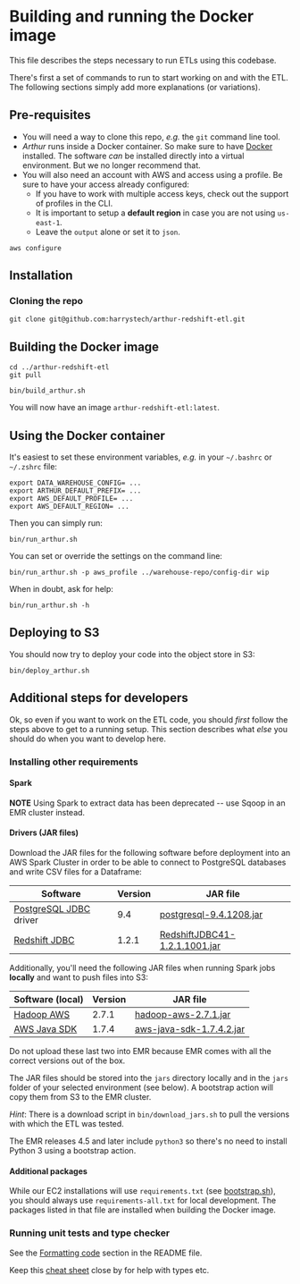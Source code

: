 # Building and running the Docker image

This file describes the steps necessary to run ETLs using this codebase.

There's first a set of commands to run to start working on and with the ETL.
The following sections simply add more explanations (or variations).

## Pre-requisites

* You will need a way to clone this repo, _e.g._ the `git` command line tool.
* _Arthur_ runs inside a Docker container. So make sure to have [Docker](https://docs.docker.com/install/) installed.
    The software _can_ be installed directly into a virtual environment. But we no longer recommend that.
* You will also need an account with AWS and access using a profile. Be sure to have your access already configured:
    * If you have to work with multiple access keys, check out the support of profiles in the CLI.
    * It is important to setup a **default region** in case you are not using `us-east-1`.
    * Leave the `output` alone or set it to `json`.
```shell
aws configure
```

## Installation

### Cloning the repo

```shell
git clone git@github.com:harrystech/arthur-redshift-etl.git
```

## Building the Docker image

```shell
cd ../arthur-redshift-etl
git pull

bin/build_arthur.sh
```
You will now have an image `arthur-redshift-etl:latest`.

## Using the Docker container

It's easiest to set these environment variables,
_e.g._ in your `~/.bashrc` or `~/.zshrc` file:
```shell
export DATA_WAREHOUSE_CONFIG= ...
export ARTHUR_DEFAULT_PREFIX= ...
export AWS_DEFAULT_PROFILE= ...
export AWS_DEFAULT_REGION= ...
```

Then you can simply run:
```shell
bin/run_arthur.sh
```

You can set or override the settings on the command line:
```shell
bin/run_arthur.sh -p aws_profile ../warehouse-repo/config-dir wip
```

When in doubt, ask for help:
```shell
bin/run_arthur.sh -h
```

## Deploying to S3

You should now try to deploy your code into the object store in S3:
```shell
bin/deploy_arthur.sh
```

## Additional steps for developers

Ok, so even if you want to work on the ETL code, you should *first* follow the steps above to get to a running setup.
This section describes what *else* you should do when you want to develop here.

### Installing other requirements

#### Spark

**NOTE** Using Spark to extract data has been deprecated -- use Sqoop in an EMR cluster instead.

#### Drivers (JAR files)

Download the JAR files for the following software before deployment into an AWS Spark Cluster in order
to be able to connect to PostgreSQL databases and write CSV files for a Dataframe:

| Software | Version | JAR file  |
|---|---|---|
| [PostgreSQL JDBC](https://jdbc.postgresql.org/) driver | 9.4 | [postgresql-9.4.1208.jar](https://jdbc.postgresql.org/download/postgresql-9.4.1208.jar) |
| [Redshift JDBC](http://docs.aws.amazon.com/redshift/latest/mgmt/configure-jdbc-connection.html#download-jdbc-driver) | 1.2.1 | [RedshiftJDBC41-1.2.1.1001.jar](https://s3.amazonaws.com/redshift-downloads/drivers/RedshiftJDBC41-1.2.1.1001.jar) |

Additionally, you'll need the following JAR files when running Spark jobs **locally** and want to push files into S3:

| Software (local) | Version | JAR file  |
|---|---|---|
| [Hadoop AWS](https://hadoop.apache.org/docs/r2.7.1/api/org/apache/hadoop/fs/s3native/NativeS3FileSystem.html) | 2.7.1 | [hadoop-aws-2.7.1.jar](http://central.maven.org/maven2/org/apache/hadoop/hadoop-aws/2.7.1/hadoop-aws-2.7.1.jar) |
| [AWS Java SDK](https://aws.amazon.com/sdk-for-java/) | 1.7.4 | [aws-java-sdk-1.7.4.2.jar](http://central.maven.org/maven2/com/amazonaws/aws-java-sdk/1.7.4.2/aws-java-sdk-1.7.4.2.jar) |

Do not upload these last two into EMR because EMR comes with all the correct versions out of the box.

The JAR files should be stored into the `jars` directory locally and in the `jars` folder of your selected
environment (see below).  A bootstrap action will copy them from S3 to the EMR cluster.

_Hint_: There is a download script in `bin/download_jars.sh` to pull the versions with which the ETL was tested.

The EMR releases 4.5 and later include `python3` so there's no need to install Python 3 using a bootstrap action.

#### Additional packages

While our EC2 installations will use `requirements.txt` (see [bootstrap.sh](./bin/bootstrap.sh)),
you should always use `requirements-all.txt` for local development. The packages listed in that
file are installed when building the Docker image.

### Running unit tests and type checker

See the [Formatting code](https://github.com/harrystech/arthur-redshift-etl/blob/next/README.md#formatting-code)
section in the README file.

Keep this [cheat sheet](http://mypy.readthedocs.io/en/latest/cheat_sheet_py3.html) close by for help with types etc.
